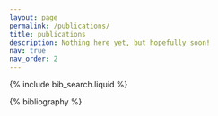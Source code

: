 ```yaml
---
layout: page
permalink: /publications/
title: publications
description: Nothing here yet, but hopefully soon!
nav: true
nav_order: 2
---
```


<!-- _pages/publications.md -->

<!-- Bibsearch Feature -->

{% include bib_search.liquid %}

<div class="publications">

{% bibliography %}

</div>

